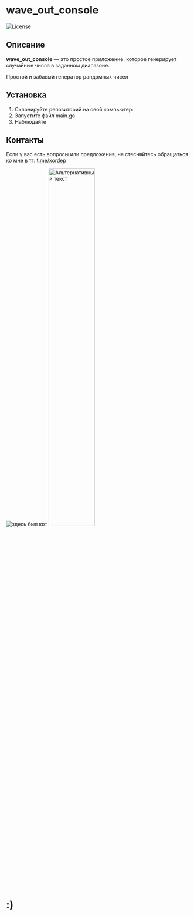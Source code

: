 # wave_out_console

![License](https://img.shields.io/badge/license-MIT-green.svg)

## Описание

**wave_out_console** — это простое приложение, которое генерирует случайные числа в заданном диапазоне.

Простой и забавый генератор рандомных чисел

## Установка

1. Склонируйте репозиторий на свой компьютер:
2. Запустите файл main.go
3. Наблюдайте

## Контакты

Если у вас есть вопросы или предложения, не стесняйтесь обращаться ко мне в тг: [t.me/xordep](https://t.me/xordep)

![здесь был кот](https://i.pinimg.com/736x/dc/c3/0c/dcc30ccc0233985b8a1a1fb43cf81962.jpg)
<img src="https://i.pinimg.com/736x/dc/c3/0c/dcc30ccc0233985b8a1a1fb43cf81962.jpg" alt="Альтернативный текст" style="width: 50%; height: auto;">
# :)
